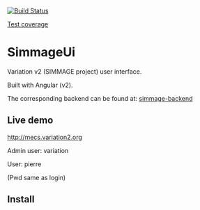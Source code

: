 [![Build Status](https://travis-ci.org/actimeo/simmage-ui.svg?branch=master)](https://travis-ci.org/actimeo/simmage-ui)

[Test coverage](https://codecov.io/gh/actimeo/simmage-ui)

# SimmageUi

Variation v2 (SIMMAGE project) user interface.

Built with Angular (v2).

The corresponding backend can be found at: [simmage-backend](https://github.com/actimeo/simmage-backend)

## Live demo

http://mecs.variation2.org

Admin user: variation

User: pierre

(Pwd same as login)

## Install
